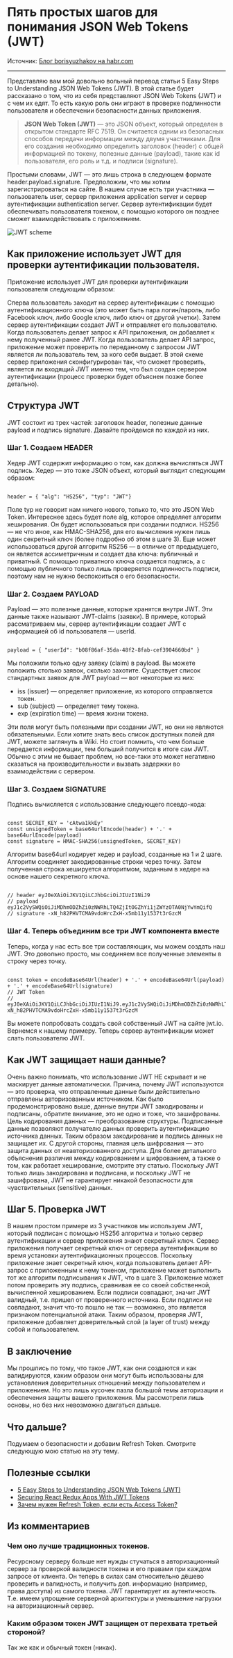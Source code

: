 # Пять простых шагов для понимания JSON Web Tokens (JWT)

Источник: [Блог borisyuzhakov на habr.com](https://habr.com/ru/post/340146/)

---

Представляю вам мой довольно вольный перевод статьи 5 Easy Steps to Understanding JSON Web Tokens (JWT). В этой статье будет рассказано о том, что из себя представляют JSON Web Tokens (JWT) и с чем их едят. То есть какую роль они играют в проверке подлинности пользователя и обеспечении безопасности данных приложения.


> **JSON Web Token (JWT)** — это JSON объект, который определен в открытом стандарте RFC 7519. Он считается одним из безопасных способов передачи информации между двумя участниками. Для его создания необходимо определить заголовок (header) с общей информацией по токену, полезные данные (payload), такие как id пользователя, его роль и т.д. и подписи (signature).

Простыми словами, JWT — это лишь строка в следующем формате header.payload.signature.
Предположим, что мы хотим зарегистрироваться на сайте. В нашем случае есть три участника — пользователь user, сервер приложения application server и сервер аутентификации authentication server. Сервер аутентификации будет обеспечивать пользователя токеном, с помощью которого он позднее сможет взаимодействовать с приложением.

![JWT scheme](/software-architecture/2019-11-28-5-steps-to-understand-jwt/jwt.png)

## Как приложение использует JWT для проверки аутентификации пользователя.

Приложение использует JWT для проверки аутентификации пользователя следующим образом:


Сперва пользователь заходит на сервер аутентификации с помощью аутентификационного ключа (это может быть пара логин/пароль, либо Facebook ключ, либо Google ключ, либо ключ от другой учетки).
Затем сервер аутентификации создает JWT и отправляет его пользователю.
Когда пользователь делает запрос к API приложения, он добавляет к нему полученный ранее JWT.
Когда пользователь делает API запрос, приложение может проверить по переданному с запросом JWT является ли пользователь тем, за кого себя выдает. В этой схеме сервер приложения сконфигурирован так, что сможет проверить, является ли входящий JWT именно тем, что был создан сервером аутентификации (процесс проверки будет объяснен позже более детально).

## Структура JWT

JWT состоит из трех частей: заголовок header, полезные данные payload и подпись signature. Давайте пройдемся по каждой из них.

### Шаг 1. Создаем HEADER

Хедер JWT содержит информацию о том, как должна вычисляться JWT подпись. Хедер — это тоже JSON объект, который выглядит следующим образом:

```

header = { "alg": "HS256", "typ": "JWT"}

```

Поле typ не говорит нам ничего нового, только то, что это JSON Web Token. Интереснее здесь будет поле alg, которое определяет алгоритм хеширования. Он будет использоваться при создании подписи. HS256 — не что иное, как HMAC-SHA256, для его вычисления нужен лишь один секретный ключ (более подробно об этом в шаге 3). Еще может использоваться другой алгоритм RS256 — в отличие от предыдущего, он является ассиметричным и создает два ключа: публичный и приватный. С помощью приватного ключа создается подпись, а с помощью публичного только лишь проверяется подлинность подписи, поэтому нам не нужно беспокоиться о его безопасности.

### Шаг 2. Создаем PAYLOAD

Payload — это полезные данные, которые хранятся внутри JWT. Эти данные также называют JWT-claims (заявки). В примере, который рассматриваем мы, сервер аутентификации создает JWT с информацией об id пользователя — userId.

```

payload = { "userId": "b08f86af-35da-48f2-8fab-cef3904660bd" }

```

Мы положили только одну заявку (claim) в payload. Вы можете положить столько заявок, сколько захотите. Существует список стандартных заявок для JWT payload — вот некоторые из них:

- iss (issuer) — определяет приложение, из которого отправляется токен.
- sub (subject) — определяет тему токена.
- exp (expiration time) — время жизни токена.

Эти поля могут быть полезными при создании JWT, но они не являются обязательными. Если хотите знать весь список доступных полей для JWT, можете заглянуть в Wiki. Но стоит помнить, что чем больше передается информации, тем больший получится в итоге сам JWT. Обычно с этим не бывает проблем, но все-таки это может негативно сказаться на производительности и вызвать задержки во взаимодействии с сервером.

### Шаг 3. Создаем SIGNATURE

Подпись вычисляется с использование следующего псевдо-кода:

```

const SECRET_KEY = 'cAtwa1kkEy'
const unsignedToken = base64urlEncode(header) + '.' + base64urlEncode(payload)
const signature = HMAC-SHA256(unsignedToken, SECRET_KEY)

```

Алгоритм base64url кодирует хедер и payload, созданные на 1 и 2 шаге. Алгоритм соединяет закодированные строки через точку. Затем полученная строка хешируется алгоритмом, заданным в хедере на основе нашего секретного ключа.

```

// header eyJ0eXAiOiJKV1QiLCJhbGciOiJIUzI1NiJ9
// payload eyJ1c2VySWQiOiJiMDhmODZhZi0zNWRhLTQ4ZjItOGZhYi1jZWYzOTA0NjYwYmQifQ
// signature -xN_h82PHVTCMA9vdoHrcZxH-x5mb11y1537t3rGzcM

```

### Шаг 4. Теперь объединим все три JWT компонента вместе

Теперь, когда у нас есть все три составляющих, мы можем создать наш JWT. Это довольно просто, мы соединяем все полученные элементы в строку через точку.

```

const token = encodeBase64Url(header) + '.' + encodeBase64Url(payload) + '.' + encodeBase64Url(signature)
// JWT Token
// eyJ0eXAiOiJKV1QiLCJhbGciOiJIUzI1NiJ9.eyJ1c2VySWQiOiJiMDhmODZhZi0zNWRhLTQ4ZjItOGZhYi1jZWYzOTA0NjYwYmQifQ.-xN_h82PHVTCMA9vdoHrcZxH-x5mb11y1537t3rGzcM

```

Вы можете попробовать создать свой собственный JWT на сайте jwt.io.
Вернемся к нашему примеру. Теперь сервер аутентификации может слать пользователю JWT.

## Как JWT защищает наши данные?

Очень важно понимать, что использование JWT НЕ скрывает и не маскирует данные автоматически. Причина, почему JWT используются — это проверка, что отправленные данные были действительно отправлены авторизованным источником. Как было продемонстрировано выше, данные внутри JWT закодированы и подписаны, обратите внимание, это не одно и тоже, что зашифрованы. Цель кодирования данных — преобразование структуры. Подписанные данные позволяют получателю данных проверить аутентификацию источника данных. Таким образом закодирование и подпись данных не защищает их. С другой стороны, главная цель шифрования — это защита данных от неавторизованного доступа. Для более детального объяснения различия между кодированием и шифрованием, а также о том, как работает хеширование, смотрите эту статью. Поскольку JWT только лишь закодирована и подписана, и поскольку JWT не зашифрована, JWT не гарантирует никакой безопасности для чувствительных (sensitive) данных.

## Шаг 5. Проверка JWT

В нашем простом примере из 3 участников мы используем JWT, который подписан с помощью HS256 алгоритма и только сервер аутентификации и сервер приложения знают секретный ключ. Сервер приложения получает секретный ключ от сервера аутентификации во время установки аутентификационных процессов. Поскольку приложение знает секретный ключ, когда пользователь делает API-запрос с приложенным к нему токеном, приложение может выполнить тот же алгоритм подписывания к JWT, что в шаге 3. Приложение может потом проверить эту подпись, сравнивая ее со своей собственной, вычисленной хешированием. Если подписи совпадают, значит JWT валидный, т.е. пришел от проверенного источника. Если подписи не совпадают, значит что-то пошло не так — возможно, это является признаком потенциальной атаки. Таким образом, проверяя JWT, приложение добавляет доверительный слой (a layer of trust) между собой и пользователем.

## В заключение

Мы прошлись по тому, что такое JWT, как они создаются и как валидируются, каким образом они могут быть использованы для установления доверительных отношений между пользователем и приложением. Но это лишь кусочек пазла большой темы авторизации и обеспечения защиты вашего приложения. Мы рассмотрели лишь основы, но без них невозможно двигаться дальше.

## Что дальше?

Подумаем о безопасности и добавим Refresh Token. Смотрите следующую мою статью на эту тему.


## Полезные ссылки

- [5 Easy Steps to Understanding JSON Web Tokens (JWT)](https://medium.com/vandium-software/5-easy-steps-to-understanding-json-web-tokens-jwt-1164c0adfcec)
- [Securing React Redux Apps With JWT Tokens](https://medium.com/@rajaraodv/securing-react-redux-apps-with-jwt-tokens-fcfe81356ea0)
- [Зачем нужен Refresh Token, если есть Access Token?](https://habrahabr.ru/company/Voximplant/blog/323160/)

## Из комментариев

### Чем оно лучше традиционных токенов.

Ресурсному серверу больше нет нужды стучаться в авторизационный сервер за проверкой валидности токена и его правами при каждом запросе от клиента. Он теперь в силах сам относительно дёшево проверить и валидность, и получить доп. информацию (например, права доступа) из самого токена. JWT гарантирует их аутентичность. Т.е. имеем упрощение серверной архитектуры и уменьшение нагрузки на авторизационный сервер.

### Каким образом токен JWT защищен от перехвата третьей стороной?

Так же как и обычный токен (никак).
